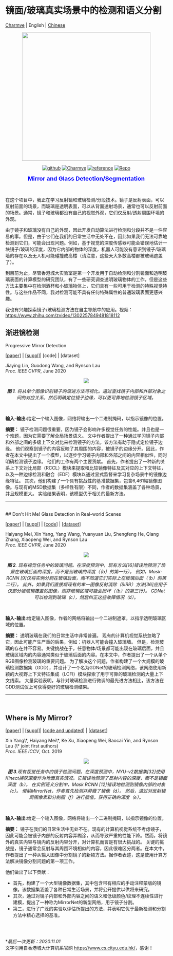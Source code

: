 # 镜面/玻璃真实场景中的检测和语义分割

<a href="https://github.com/Charmve" target="_blank">Charmve</a> | English | <a href="ReadmeEnglish.md" target="_blank">Chinese</a>

<div align="center">
    <img src="logo-GlassDetec.png" width="400px">
</div>

<p align="center">
  <a href="https://github.com/Charmve"><img src="https://img.shields.io/badge/Github-Charmve-blue" alt="github"></a>
  <a href="https://github.com/Charmve/Mirror-Glass-Detection"><img src="https://img.shields.io/badge/Charmve-Glass%20Detect-yellow" alt="Charmve"></a>
  <a href="./References.md"><img src="https://img.shields.io/badge/doc-Related%20Work-green" alt="reference"></a>
  <a href="https://github.com/Charmve/Transparent-Object-Segmentation" target="_blank"><img src="https://img.shields.io/badge/Repo-Transparent%20Object%20Segmentation-red" alt="Repo"></a>
</p>

<p align="center"> <font size=4 color="blue"><strong>Mirror and Glass Detection/Segmentation</strong></font></p>

<br>

在这个项目中，我正在学习反射镜和玻璃检测/分段技术。镜子是反射表面，可以反射前面的场景，而玻璃是透明表面，可以从背面透射场景，通常也可以反射前面的场景。通常，镜子和玻璃都没有自己的视觉外观，它们仅反射/透射周围环境的外观。

由于镜子和玻璃没有自己的外观，因此开发自动算法进行检测和分段并不是一件容易的事。但是，由于它们在我们的日常生活中无处不在，因此如果我们无法可靠地检测到它们，可能会出现问题。例如，基于视觉的深度传感器可能会错误地估计一块镜子/玻璃的深度，因为它内部的物体的深度，机器人可能没有意识到镜子/玻璃墙的存在以及无人机可能碰撞成高楼（请注意，这些天大多数高楼都被玻璃遮盖了）。

到目前为止，尽管香港城大实验室是第一个开发用于自动检测和分割镜面和透明玻璃表面的计算模型的研究团队，有了一些研究调查透明玻璃物体的工作，但是这些方法主要集中在检测酒杯和小玻璃物体上，它们具有一些可用于检测的特殊视觉特性。与这些作品不同，我对检测可能不具有任何特殊属性的普通玻璃表面更感兴趣。

我也有兴趣探索镜子/玻璃检测方法在自主导航中的应用。视频：https://www.zhihu.com/zvideo/1302257849481818112


## 渐进镜检测

Progressive Mirror Detection

<p>
  [<a href="http://www.cs.cityu.edu.hk/~rynson/papers/cvpr20c.pdf" target="_blank">paper</a>] |
  [<a href="http://www.cs.cityu.edu.hk/~rynson/papers/demos/cvpr20c-supp.pdf" target="_blank">suppl</a>]|
  [code] |
  [dataset] 
</p>
<p>Jiaying Lin, Guodong Wang, and Rynson Lau <br>
  <i>Proc. IEEE CVPR</i>, June 2020</p>

<div align=center>
  <img src="./MirrorGlassDetection_files/image001.jpg">
  <p>
    <i><b>图 1</b>. 将从单个图像识别镜子的渐进方法可视化。通过查找镜子内部和外部对象之间的对应关系，然后明确定位镜子边缘，可以更可靠地检测镜子区域。</i>
  </p>
</div>
<br>

<p><b>输入-输出:</b>给定一个输入图像，网络将输出一个二进制掩码，以指示镜像的位置。</p>

<p>
  <b>摘要：</b> 
  镜子检测问题很重要，因为镜子会影响许多视觉任务的性能。并且也是一个难题，因为它需要了解全局场景语义。
  文中作者提出了一种通过学习镜子内部和外部之间的多级上下文对比来检测镜子的方法，该方法有助于隐式定位镜子边缘。
  他们观察到镜子的内容反映了其周围的内容，被镜子的边缘分开。因此，作者在本文中提出了一个模型，以逐步学习镜子内部和外部之间的内容相似性，同时明确检测镜子边缘。
  他们的工作有两个主要贡献。
  首先，作者提出了一种新的关系上下文对比局部（RCCL）模块来提取和比较镜像特征及其对应的上下文特征，以及一种边缘检测和融合（EDF）模块以通过显式监督来学习复杂场景中的镜像边缘特征。
  其次，他们构建了一个具有挑战性的基准数据集，包含6,461幅镜像图像。与现有的MSD数据集（多样性有限）不同，作者的数据集涵盖了各种场景，并且规模更大。
  实验结果表明，该模型优于相关的最新方法。
</p>                  


<hr><br>
## Don't Hit Me! Glass Detection in Real-world Scenes   

<p>
  [<a href="http://www.cs.cityu.edu.hk/~rynson/papers/cvpr20d.pdf" target="_blank">paper</a>] | 
  [<a href="http://www.cs.cityu.edu.hk/~rynson/papers/demos/cvpr20d-supp.pdf" target="_blank">suppl</a>] | 
  [<a href="https://github.com/Charmve/Mirror-Glass-Detection/tree/master/CVPR2020_GDNet" target="_blank">code</a>] | 
  [<a href="https://github.com/Charmve/Mirror-Glass-Detection/tree/master/Dataset/train" target="_blank">dataset</a>]
</p> 
  
<p> Haiyang Mei, Xin Yang, Yang Wang, Yuanyuan Liu, Shengfeng He, Qiang Zhang, Xiaopeng Wei, and Rynson Lau <br>
  <i>Proc. IEEE CVPR</i>, June 2020 </p>
  
<div align=center>
  <img src="./MirrorGlassDetection_files/image002.jpg">
  <p>
    <i><b>图 2</b>. 现有视觉任务中的玻璃问题。在深度预测中，现有方法[16]错误地预测了场景在玻璃后面的深度，而不是到玻璃的深度（（b）的第一行）。 例如，Mask-RCNN [9]仅将实例分割在玻璃后面，而不知道它们实际上在玻璃后面（（b）的第二行）。
    此外，如果我们直接将现有的单一图像反射消除（SIRR）方法[36]应用于仅部分被玻璃覆盖的图像，则非玻璃区域可能会损坏（（b）的第三行）。 GDNet可以检测到玻璃（c），然后纠正这些故障情况（d）。</i>
  </p>
</div>
<br>

<p><b>输入-输出:</b>给定输入图像，作者的网络将输出一个二进制遮罩，以指示透明玻璃区域的位置。</p>

<p><b>摘要：</b> 
透明玻璃在我们的日常生活中非常普遍。 现有的计算机视觉系统忽略了它，因此可能产生严重的后果，例如：机器人可能会撞入玻璃墙。 但是，检测玻璃的存在并不容易。关键挑战在于，任意物体/场景都可能出现在玻璃后面，并且玻璃区域内的内容通常类似于玻璃后面的内容。在本文中，作者提出了一个从单个RGB图像检测玻璃的重要问题。
为了解决这个问题，作者构建了一个大规模的玻璃检测数据集（GDD），并设计了一个名为GDNet的玻璃检测网络，该网络使用新颖的大视野上下文特征集成（LCFI）模块探索了用于可靠的玻璃检测的大量上下文线索。 大量实验表明，与针对玻璃检测进行微调的最先进方法相比，该方法在GDD测试仪上可获得更好的玻璃检测结果。
</p>                  


<hr><br>

## Where is My Mirror?

<p>
  [<a href="http://www.cs.cityu.edu.hk/~rynson/papers/iccv19a.pdf" target="_blank">paper</a>] | 
  [<a href="http://www.cs.cityu.edu.hk/~rynson/papers/demos/iccv19a-supp.pdf" target="_blank">suppl</a>]| 
  [<a href="https://github.com/Charmve/Mirror-Glass-Detection/tree/master/ICCV2019_MirrorNet" target="_blank">code and updated</a>] |
  [<a href="https://drive.google.com/file/d/1Znw92fO6lCKfXejjSSyMyL1qtFepgjPI/view?usp=sharing" target="_blank">dataset</a>]
</p> 
 
<p>Xin Yang\*, Haiyang Mei\*, Ke Xu, Xiaopeng Wei, Baocai Yin, and Rynson Lau (\* joint first authors) <br>
  <i>Proc. IEEE ICCV</i>, Oct. 2019 </p>
 
 <div align=center>
  <img src="./MirrorGlassDetection_files/image003.jpg">
  <p>
    <i><b>图 3</b>.现有视觉任务中的镜子检测问题。在深度预测中，NYU-v2数据集[32]使用Kinect捕获深度作为地面真实情况。它错误地预测了反射内容的深度，而不是镜面深度（b）。
    在实例语义分割中，Mask RCNN [12]错误地检测到镜像内部的对象（c）。 借助MirrorNet，作者首先检测并屏蔽了镜像（d）。 然后，通过对反射镜周围像素和分割图（f）进行插值，获得正确的深度（e）。 </i>
  </p>
</div>
<br>

<p><b>输入-输出:</b>给定一个输入图像，网络将输出一个二进制掩码，以指示镜像的位置。</p>

<p><b>摘要：</b> 
镜子在我们的日常生活中无处不在。现有的计算机视觉系统不考虑镜子，因此可能会被镜子内部的反射内容弄糊涂，从而导致严重的性能下降。然而，将镜外的真实内容与镜内的反射内容分开，对计算机而言是有很大挑战的。
关键的挑战是，镜子通常会反射与其周围环境相似的内容，因此很难区分两者。在本文中，作者提出了一种从输入图像中分割镜子的新颖方法。据作者表述，这是使用计算方法解决镜像分割问题的第一项工作。

他们做出了以下贡献：
- 首先，构建了一个大型镜像数据集，其中包含带有相应的手动注释蒙版的镜像。该数据集涵盖了各种日常生活场景，并将公开提供以供将来研究。
- 其次，通过对镜子内部和外部内容之间的语义和低级颜色/纹理不连续性进行建模，提出了一种称为MirrorNet的新型网络，用于镜子分割。
- 第三，进行了广泛的实验以评估所提出的方法，并表明它优于最新检测和分割方法中精心选择的基准。
</p>                  
<br>
<br>

*<i>最后一次更新：2020.11.01</i><br>
文字引用自香港城大计算机系官网 <a href="https://www.cs.cityu.edu.hk/" target="_blank">https://www.cs.cityu.edu.hk/</a>，感谢！

